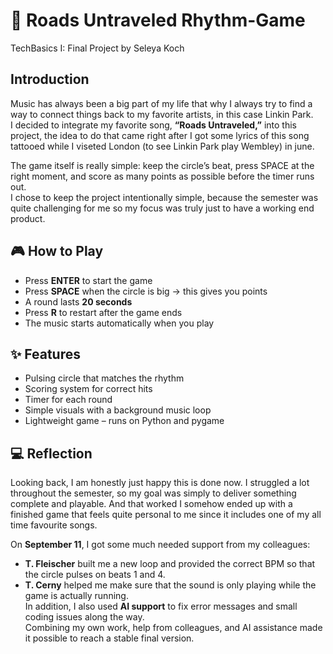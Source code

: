 # 🎵 Roads Untraveled Rhythm-Game

TechBasics I: Final Project by Seleya Koch

## Introduction

Music has always been a big part of my life that why I always try to find a way to connect things back to my favorite artists, in this case Linkin Park.  
I decided to integrate my favorite song, **“Roads Untraveled,”** into this project, the idea to do that came right after I got some lyrics of this song tattooed while I viseted London (to see Linkin Park play Wembley) in june.

The game itself is really simple: keep the circle’s beat, press SPACE at the right moment, and score as many points as possible before the timer runs out.  
I chose to keep the project intentionally simple, because the semester was quite challenging for me so my focus was truly just to have a working end product.

## 🎮 How to Play

- Press **ENTER** to start the game  
- Press **SPACE** when the circle is big → this gives you points  
- A round lasts **20 seconds**  
- Press **R** to restart after the game ends  
- The music starts automatically when you play  

## ✨ Features

- Pulsing circle that matches the rhythm  
- Scoring system for correct hits  
- Timer for each round  
- Simple visuals with a background music loop  
- Lightweight game – runs on Python and pygame  

## 💻 Reflection 

Looking back, I am honestly just happy this is done now. 
I struggled a lot throughout the semester, so my goal was simply to deliver something complete and playable. And that worked I somehow ended up with a finished game that feels quite personal to me since it includes one of my all time favourite songs. 

On **September 11**, I got some much needed support from my colleagues:  
- **T. Fleischer** built me a new loop and provided the correct BPM so that the circle pulses on beats 1 and 4.  
- **T. Cerny** helped me make sure that the sound is only playing while the game is actually running.  
In addition, I also used **AI support** to fix error messages and small coding issues along the way.  
Combining my own work, help from colleagues, and AI assistance made it possible to reach a stable final version.  
